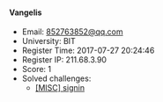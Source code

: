 #### Vangelis  

* Email: 852763852@qq.com  
* University: BIT  
* Register Time: 2017-07-27 20:24:46  
* Register IP: 211.68.3.90  
* Score: 1  
* Solved challenges: 
  * [[MISC] signin](https://github.com/SniperOJ/Challenges/blob/master/misc/signin.json)  
